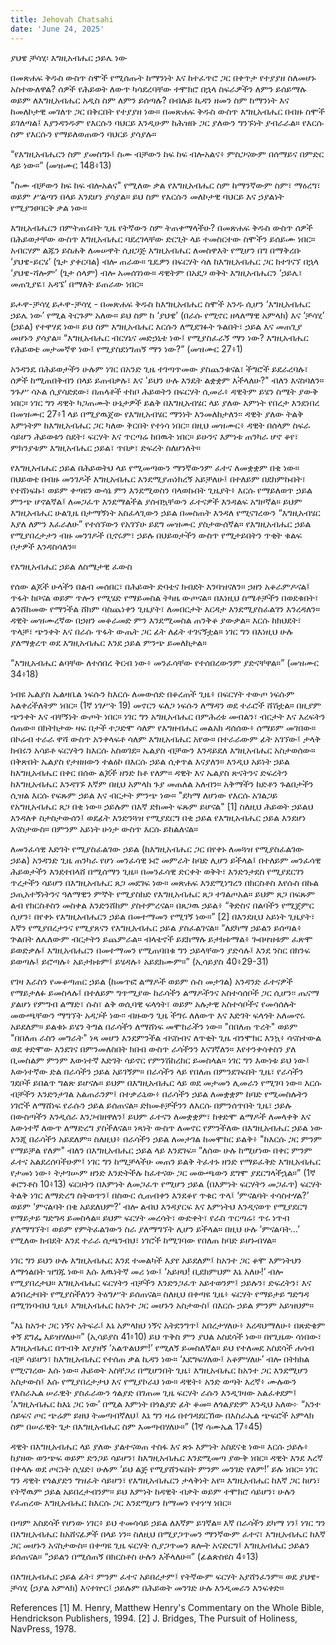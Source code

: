 ```yaml
---
title: Jehovah Chatsahi
date: 'June 24, 2025'
---
```


<script>
  import { theme2 } from '../../../../store/themes/theme2.svelte';
  import ArticleHero from '../../../../components/article_components/article_hero.svelte';
  import ArticleHeader from '../../../../components/article_components/article_header.svelte';
</script>

<ArticleHero 
  title={title} 
  date={date}
  subtopic={theme2.subtopics[1]} 
/>


ያህዌ ቻሳሂ፡ እግዚአብሔር ኃይሌ ነው

በመጽሐፍ ቅዱስ ውስጥ ስሞች የሚሰጡት ከማንነት እና ከተፈጥሮ ጋር በቀጥታ የተያያዘ ስለመሆኑ አስተውለዋል? ሰዎች የሕይወት ለውጥ ካሳደረባቸው ተሞክሮ በኋላ ስፍራዎችን ለምን ይሰይማሉ ወይም ለእግዚአብሔር አዲስ ስም ለምን ይሰጣሉ? በብሉይ ኪዳን ዘመን ስም ከማንነት እና ከመለኮታዊ መገለጥ ጋር በቅርበት የተያያዘ ነው። በመጽሐፍ ቅዱስ ውስጥ እግዚአብሔር በብዙ ስሞች ይገለጣል፤ እያንዳንዱም የእርሱን ባህርይ እንዲሁም ከሕዝቡ ጋር ያለውን ግንኙነት ያብራራል። የእርሱ ስም የእርሱን የማይለወጠውን ባህርይ ያሳያሉ።  

“የእግዚአብሔርን ስም ያመስግኑ፤ ስሙ ብቻውን ከፍ ከፍ ብሎአልና፥ ምስጋናውም በሰማይና በምድር ላይ ነው።” (መዝሙር 148፥13)

"ስሙ ብቻውን ከፍ ከፍ ብሎአልና" የሚለው ቃል የእግዚአብሔር ስም ከማንኛውም ስም፣ ማዕረግ፣ ወይም ሥልጣን በላይ እንደሆነ ያሳያል። ይህ ስም የእርሱን መለኮታዊ ባህርይ እና ኃያልነት የሚያንፀባርቅ ቃል ነው።

እግዚአብሔርን በምትጠሩበት ጊዜ የትኛውን ስም ትጠቀማላችሁ? በመጽሐፍ ቅዱስ ውስጥ ሰዎች በሕይወታቸው ውስጥ እግዚአብሔር ባደረገላቸው ድርጊት ላይ ተመስርተው ስሞችን ይሰይሙ ነበር። አብርሃም ልጁን ይስሐቅ ለመሠዋት ሲዘጋጅ እግዚአብሔር ለመስዋእት የሚሆን በግ በማቅረቡ ‘ያህዌ-ይርሄ’ (ጌታ ያቀርባል) ብሎ ጠራው። ጌዴዎን በፍርሃት ሳለ ከእግዚአብሔር ጋር ከተገናኘ በኋላ ‘ያህዌ-ሻሎም’ (ጌታ ሰላም) ብሎ አመሰገነው። ዳዊትም በአደጋ ወቅት እግዚአብሔርን ‘ኃይሌ፣ መጠጊያዬ፣ አዳኜ’ በማለት ይጠራው ነበር።

ይሖዋ-ቻሳሂ
ይሖዋ-ቻሳሂ - በመጽሐፍ ቅዱስ ከእግዚአብሔር ስሞች አንዱ ሲሆን ‘እግዚአብሔር ኃይሌ ነው’ የሚል ትርጉም አለው። ይህ ስም ከ ‘ያህዌ’ (በራሱ የሚኖር ዘላለማዊ አምላክ) እና ‘ቻሳሂ’ (ኃይል) የተዋሃደ ነው። ይህ ስም እግዚአብሔር እርሱን ለሚደገፉት ጉልበት፣ ኃይል እና መጠጊያ መሆኑን ያሳያል።  “እግዚአብሔር ብርሃኔና መድኃኒቴ ነው፤ የሚያስፈራኝ ማን ነው? እግዚአብሔር የሕይወቴ መታመኛዋ ነው፤ የሚያስደነግጠኝ ማን ነው?” (መዝሙር 27፥1)

አንዳንዴ በሕይወታችን ሁሉም ነገር በአንድ ጊዜ ተገጣጥመው ያስጨንቁናል፣ ችግሮች ይደራረባሉ፣ ሰዎች ከሚጠበቅብን በላይ ይጠብቃሉ፣ እና 'ይህን ሁሉ እንዴት ልቋቋም እችላለሁ?" ብለን እናስባለን። ንጉሥ ሳኦል ሲያሳድደው፣ በጠላቶች ተከቦ ሕይወትን በፍርሃት ሲመራ፥ ዳዊትም ይሄን ስሜት ያውቅ ነበር። ነገር ግን ዳዊት ካጋጠሙት ሁኔታዎች ይልቅ በእግዚአብሄር ላይ ያለው እምነት የበረታ እንደነበረ በመዝሙር 27፥1 ላይ በሚያዉጀው የእግዚአብሄር ማንነት እንመለከታለን፡፡ ዳዊት ያለው ትልቅ እምነትም ከእግዚአብሔር ጋር ካለው ቅርበት የተነሳ ነበር፡፡ በዚህ መዝሙር፥ ዳዊት በሰላም ስፍራ ሳይሆን ሕይወቱን ስደት፣ ፍርሃት እና ጥርጣሬ ከበዉት ነበር። ይሁንና እምነቱ ጠንካራ ሆኖ ቆየ፣ ምክንያቱም እግዚአብሔር ኃይል፣ ጥበቃ፣ ድፍረት ስለሆነለት።

የእግዚአብሔር ኃይል በሕይወትህ ላይ የሚመጣውን ማንኛውንም ፈተና ለመቋቋም በቂ ነው። በህይወቴ በብዙ መንገዶች እግዚአብሔር እንደሚያጠነክረኝ አይቻለሁ፤ በተለይም በደከምኩበት፣ የተሸነፍኩ፣ ወይም ቀጣዩን ውሳኔ ምን እንደሚወስን ባላወኩበት ጊዜያት፥ እርሱ የማይለወጥ ኃይል ምንጭ ሆኖልኛል፤ ለመጋፈጥ እንደማልችል ያሰብኳቸውን ፈተናዎች እንዳልፍ አግዞኛል። ይህም እግዚአብሔር ሁልጊዜ በታማኝነት አስፈላጊውን ኃይል በመስጠት እንዳለ የሚናገረውን “እግዚአብሄር እያለ ለምን እፈራለሁ” የተሰኘውን የአገኘሁ ይደግ መዝሙር ያስታውሰኛል። የእግዚአብሔር ኃይል የሚያበረታታን ብዙ መንገዶች ቢኖሩም፣ ኃይሉ በህይወታችን ውስጥ የሚታይበትን ጥቂት ቁልፍ ቦታዎች እንዳስሳለን።

የእግዚአብሔር ኃይል ለስሜታዊ ፈውስ

የሰው ልጆች ሁላችን በልብ መሰበር፣ በሕይወት ድባቴና ክብደት እንባዝናለን። ኃዘን አቆራምዶናል፤ ጥፋት ከቦናል ወይም ጥሎን የሚሄድ የማይመስል ትካዜ ውጦናል። በእነዚህ ስሜቶቻችን በወደቁበት፣ ልንሸከመው የማንችል ሸክም ባስጨነቀን ጊዜያት፣ ለመበርታት እርዳታ እንደሚያስፈልገን እንረዳለን። ዳዊት መዝሙረኛው በኃዘን መቆራመድ ምን እንደሚመስል ጠንቅቆ ያውቃል። እርሱ ከክህደት፣ ጥላቻ፣ ጭንቀት እና በራሱ ጥፋት ውጤት ጋር ፊት ለፊት ተገናኝቷል። ነገር ግን በእነዚህ ሁሉ ያለማቋረጥ ወደ እግዚአብሔር እንደ ኃይል ምንጭ ይመለከታል። 

“እግዚአብሔር ልባቸው ለተሰበረ ቅርብ ነው፥ መንፈሳቸው የተሰበረውንም ያድናቸዋል።” (መዝሙር 34፥18)

ነብዩ ኤልያስ ኤልዛቤል ነፍሱን ከእርሱ ለመውሰድ በቆረጠች ጊዜ፥ በፍርሃት ተውጦ ነፍሱም አልቀረችለትም ነበር። (1ኛ ነገሥት 19) መኖርን ፍለጋ ነፍሱን ለማዳን ወደ ተራሮች ሸሽቷል። በዚያም ጭንቀት እና ብቸኝነት ውጦት ነበር። ነገር ግን አግዚአብሔር በምሕረቱ መብልን፣ ብርታት እና እረፍትን ሰጠው። በክትክታው ዛፍ በታች ተጋድሞ ሳለም የእግዘብሔር መልአክ ዳሰሰው፥ ሰማይም መገበው። በኮሬብ ተራራ ዋሻ ውስጥ አንቀላፍቶ ሳለም እግዚአብሔር አየው። በተራራውም ፊት አገኘው፤ ታላቅ ክብሩን አሳይቶ ፍርሃትን ከእርሱ አስወገደ። ኤልያስ ብቻውን እንዳይደለ እግዚአብሔር አስታወሰው። በቅጽበት ኤልያስ የታዘዘውን ተልዕኮ በእርሱ ኃይል ሲቀጥል እናያለን። እንዲህ አይነት ኃይል ከእግዚአብሔር በቀር በሰው ልጆች ዘንድ ከቶ የለም። ዳዊት እና ኤልያስ ጽናትንና ድፍረትን ከእግዚአብሔር እንዳገኙ እኛም በዚህ አምላክ ጉያ መጠለል አለብን። አቅማችን ከድቶን ጉልበታችን ሲዝል እርሱ የፍጹም ኃይል እና ብርታት ምንጭ ነው። "ደካማ ለሆነው የእርሱ አገልጋይ የአግዚአብሔር ጸጋ በቂ ነው። ኃይሉም በእኛ ድክመት ፍጹም ይሆናል" [1]
ስለዚህ ሕይወት ኃይልህ እንዳለቀ ስታስታውሰን፤ ወደፊት እንድንጓዝ የሚያደርግ በቂ ኃይል የእግዚአብሔር ኃይል እንደሆነ እናስታውስ። በምንም አይነት ሁነታ ውስጥ እርሱ ይከልለናል።

ለመንፈሳዊ እድገት የሚያስፈልገው ኃይል (ከእግዚአብሔር ጋር በየቀኑ ለመጓዝ የሚያስፈልገው ኃይል)
አንዳንድ ጊዜ ጠንካራ የሆነ መንፈሳዊ ኑሮ መምራት ከባድ ሊሆን ይችላል፤ በተለይም መንፈሳዊ ሕይወታችን እንደተበላሸ በሚሰማን ጊዜ። በመንፈሳዊ ድርቀት ወቅት፣ እንድንታደስ የሚያደርገን ጥረታችን ሳይሆን በእግዚአብሔር ጸጋ መደገፍ ነው። መጽሐፍ እንደሚነግረን በክርስቶስ እየሱስ በኩል ኃጢአተኝነትንና ዓለማዊን ምኞት የሚያስክድ የእግዚአብሔር ጸጋ ተገልጦአል። ይህም ጸጋ በፍጹም ልብ የክርስቶስን መስቀል እንድንሸከም ያስተምረናል። በጸጋዉ ኃይል፥  “ቅድስና በልባችን የሚጀምር ሲሆን፣ በየቀኑ የእግዚአብሔርን ኃይል በመተማመን የሚገኝ ነው።” [2] በእንደዚህ አይነት ጊዜያት፣ እኛን የሚያበረታንና የሚያጸናን የእግዚአብሔር ኃይል ያስፈልገናል። “ለደካማ ኃይልን ይሰጣል፥ ጕልበት ለሌለውም ብርታትን ይጨምራል። ብላቴኖች ይደክማሉ ይታክቱማል፥ ጐበዛዝቱም ፈጽሞ ይወድቃሉ፤ እግዚአብሔርን በመተማመን የሚጠባበቁ ግን ኃይላቸውን ያድሳሉ፤ እንደ ንስር በክንፍ ይወጣሉ፤ ይሮጣሉ፥ አይታክቱም፤ ይሄዳሉ፥ አይደክሙም።” (ኢሳይያስ 40፥29-31)

የገዛ እራስን የመቆጣጠር ኃይል (ከመጥፎ ልማዶች ወይም ሱስ መታገል)
አንዳንድ ፈተናዎች የማይታለፉ ይመስላሉ፤ በተለይም ግጥሚያው ከራሳችን ልማዶችንና አስተሳሰቦች ጋር ሲሆን፡፡ ጤናማ ያልሆነ የምግብ ልማድ፣ ሱስ፣ ልቅ ወሲባዊ ፍላጎት፣ ወይም አሉታዊ አስተሳቦችና የመሳሰሉት መውጫቸውን ማግኘት አዳጋች ነው፡፡ ብዙውን ጊዜ ችግሩ ለለውጥ እና እድገት ፍላጎት አለመኖሩ አይደለም። ይልቁኑ ይሄን ትግል በራሳችን ለማሸነፍ መሞከራችን ነው። "በበለጠ ጥረት" ወይም "በበለጠ ራስን መግራት" ነጻ መሆን እንደምንችል ብናስብና ለጥቂት ጊዜ ብንሞክር እንኳ፥ ሳናስተውል ወደ ቀድሞው እንደገና በምንመለስበት ክበብ ውስጥ ራሳችንን እናገኛለን። እየተንቀሳቀስን ያለ ቢመስልም ምንም እውነተኛ እድገት ሳይኖር የምንሽከረከር ይመስላል።
ነገር ግን እውነቱ ይህ ነው፤ እውነተኛው ድል በራሳችን ኃይል አይገኝም። በራሳችን ላይ የበለጠ በምንደገፍበት ጊዜ፣ የራሳችን ገደቦች ይበልጥ ግልጽ ይሆናሉ። ይህም በእግዚአብሔር ላይ ወደ መታመን ሊመራን የሚገባ ነው። እርሱ ብቻችን እንድንታገል አልጠራንም፤ በተቃራኒው፥ በራሳችን ኃይል ለመቋቋም ከባድ የሚመስሉትን ነገሮች ለማሸነፍ የራሱን ኃይል ይሰጠናል። ድክመቶቻችንን ለእርሱ በምንሰጥበት ጊዜ፣ ኃይሉ በውስጣችን እንዲሰራ እንጋብዘዋለን፤ ይህም ፈተናን ለመቋቋም፣ ከቀድሞ ልማዶች ለመላቀቅ እና እውነተኛ ለውጥ ለማድረግ ያስችለናል። ነጻነት ውስጥ ለመኖር የምንችለው በእግዚአብሔር ኃይል ነው እንጂ በራሳችን አይደለም። ስለዚህ፥ በራሳችን ኃይል ለመታገል ከመሞከር ይልቅ፥ "ከእርሱ ጋር ምንም የማይቻል የለም" ብለን በእግዚአብሔር ኃይል ላይ እንደገፍ።
“ለሰው ሁሉ ከሚሆነው በቀር ምንም ፈተና አልደረሰባችሁም፤ ነገር ግን ከሚቻላችሁ መጠን ይልቅ ትፈተኑ ዘንድ የማይፈቅድ እግዚአብሔር የታመነ ነው፥ ትታገሡም ዘንድ እንድትችሉ ከፈተናው ጋር መውጫውን ደግሞ ያደርግላችኋል።” (1ኛ ቆሮንቶስ 10፥13)
ፍርሀትን በእምነት ለመጋፈጥ የሚሆን ኃይል (በእምነት ፍርሃትን መጋፈጥ)
ፍርሃት ትልቅ ነገር ለማድረግ ስትወጥን፤ በስውር ሲጠብቀን እንደቆየ ጥቁር ጥላ፤ ‘ምናልባት ተሳስተሃል?’ ወይም ‘ምናልባት በቂ አይደለህም?’ ብሎ ልብህ እንዳያርፍ እና እምነትህ እንዲናወጥ የሚያደርግ የማይታይ ግድግዳ ይመስላል። ይህም ፍርሃት መረሳት፣ ውድቀት፣ የራስ ጥርጣሬ፣ ጥሩ ነጥብ ያለማግኘት፣ ወይም የምትፈልገውን ስራ ያለማግኘት ሊሆን ይችላል። በዚህ ሁሉ ‘ምናልባት…’ የሚለው ክብደት እንደ ተራራ ሲጫንብህ፣ ነገሮች ከሚገባው የበለጠ ከባድ ይሆኑብሃል።

ነገር ግን ይህን ሁሉ እግዚአብሔር እንደ ተመልካች እያየ አይደለም፤ ከአንተ ጋር ቆሞ እምነትህን ለማጎልበት ዝግጁ ነው። እሱ እዉነትኛ መሪ ነው፤ ‘አይዞህ! ቢደክምህም እኔ አለሁ!’ ብሎ የሚያበረታህ። እግዚአብሔር ፍርሃትን ብቻችን እንድንጋፈጥ አይተወንም፤ ኃይሉን፣ ድፍረትን፣ እና ልንበረታበት የሚያስችለንን ትዕግሥት ይሰጠናል። ስለዚህ በቀጣዩ ጊዜ፥ ፍርሃት የማይታይ ግድግዳ በሚገነባብህ ጊዜ፥ እግዚአብሔር ከአንተ ጋር መሆኑን አስታውስ፤ በእርሱ ኃይል ምንም አይዝህም።

“እኔ ከአንተ ጋር ነኝና አትፍራ፤ እኔ አምላክህ ነኝና አትደንግጥ፤ አበረታሃለሁ፥ እረዳህማለሁ፥ በጽድቄም ቀኝ ደግፌ እይዝሃለሁ።” (ኢሳይያስ 41፥10)
ይህ ጥቅስ ምን ያህል አስደሳች ነው። በየጊዜው ሳነበው፣ እግዚአብሔር በጥብቅ እየያዘኝ ‘አልጥልህም!’ የሚለኝ ይመስለኛል። ይህ የተለመደ አስደሳች ሐሳብ ብቻ ሳይሆን፣ ከእግዚአብሔር የተሰጠ ቃል ኪዳን ነው። ‘እደግፍሃለው፤ አቆምሃለሁ’ ብሎ በትክክል የሚናገረው እሱ ነው። ሕይወት አስቸጋሪ በሚሆንበት ጊዜ፣ እግዚአብሔር ከአንተ ጋር እንደሚሆን አስታውስ፤ እሱ የሚያበረታታህ እና የሚያኮራህ ነው።
ዳዊት፥ አንድ ወጣት እረኛ፥ ሙሉውን የእስራኤል ሠራዊት ያስፈራውን ጎልያድ በገጠመ ጊዜ ፍርሃት ራሱን እንዲገዛው አልፈቀደም፤ ‘እግዚአብሔር ከእኔ ጋር ነው’ በሚል እምነት በጎልያድ ፊት ቆመ። ለጎልያድም እንዲህ አለው፦ “አንተ ሰይፍና ጦር ጭሬም ይዘህ ትመጣብኛለህ፤ እኔ ግን ዛሬ በተገዳደርኸው በእስራኤል ጭፍሮች አምላክ ስም በሠራዊት ጌታ በእግዚአብሔር ስም እመጣብሃለሁ።” (1ኛ ሳሙኤል 17፥45)

ዳዊት በእግዚአብሔር ላይ ያለው ያልተናወጠ ተስፋ እና ጽኑ እምነት አስደናቂ ነው። እርሱ ኃይሉ፥ ከያዘው ወንጭፍ ወይም ድንጋይ ሳይሆን፣ ከእግዚአብሔር እንደሚመጣ ያውቅ ነበር። ዳዊት እንደ እረኛ በቀላሉ ወደ ጦርነት ሲሄድ፣ ሁሉም ‘ይህ ልጅ የሚያሸንፍበት ምንም መንገድ የለም!’ ይሉ ነበር። ነገር ግን ዳዊት የጎልያድን ግዝፈት ሳይሆን፣ የእግዚአብሔርን ታላቅነት አየ። እግዚአብሔር ከእኛ ጋር ከሆነ፣ የትኛዉም ኃይል አይበረታብንም። ይህ እምነት ከዳዊት ብቃት ወይም ተሞክሮ ሳይሆን፣ ሁሉን የፈጠረው እግዚአብሔር ከእርሱ ጋር እንደሚሆን ከማመን የተነሣ ነበር።

በጣም አስደሳች የሆነው ነገር፥ ይህ ተመሳሳይ ኃይል ለእኛም ይገኛል። እኛ በራሳችን ደካማ ነን፤ ነገር ግን በእግዚአብሔር ከአሸናፊዎች በላይ ነን። ስለዚህ በሚያጋጥመን ማንኛውም ፈተና፣ እግዚአብሔር ከእኛ ጋር መሆኑን አናስታውስ። በቀጣዩ ጊዜ ፍርሃት ሲያጋጥመን ጸሎት አናድርግ፤ እግዚአብሔር ኃይልን ይሰጠናል። “ኃይልን በሚሰጠኝ በክርስቶስ ሁሉን እችላለሁ።” (ፊልጵስዩስ 4፥13)
 
በእግዚአብሔር ኃይል ፊት፣ ምንም ፈተና አይበረታም፤ የትኛውም ፍርሃት አያሸንፈንም። ወደ ያህዌ-ቻሳሂ (ኃያል አምላክ) እናተኵር፤ ኃይሉም በሕይወት መንገድ ሁሉ እንዲመራን እንፍቀድ።

 
References
[1] M. Henry, Matthew Henry's Commentary on the Whole Bible, Hendrickson Publishers, 1994.
 [2] J. Bridges, The Pursuit of Holiness, NavPress, 1978.
